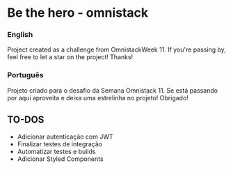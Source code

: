 # Be the hero - omnistack

### English
Project created as a challenge from OmnistackWeek 11. If you're passing by, feel free to let a star on the project! Thanks!

### Português
Projeto criado para o desafio da Semana Omnistack 11. Se está passando por aqui aproveita e deixa uma estrelinha no projeto! Obrigado!


## TO-DOS

* Adicionar autenticação com JWT
* Finalizar testes de integração
* Automatizar testes e builds
* Adicionar Styled Components





